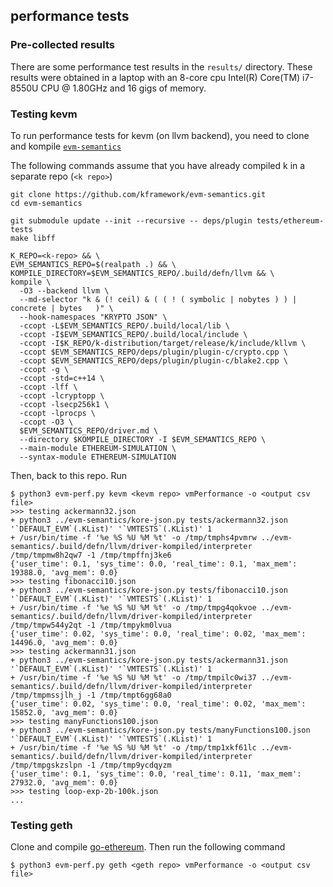performance tests
---

### Pre-collected results

There are some performance test results in the `results/` directory.
These results were obtained in a laptop with an 8-core cpu Intel(R) Core(TM) i7-8550U CPU @ 1.80GHz
and 16 gigs of memory.

### Testing kevm

To run performance tests for kevm (on llvm backend), you need to clone and kompile [`evm-semantics`](https://github.com/kframework/evm-semantics)

The following commands assume that you have already compiled k in a separate repo (`<k repo>`)
```
git clone https://github.com/kframework/evm-semantics.git
cd evm-semantics

git submodule update --init --recursive -- deps/plugin tests/ethereum-tests
make libff

K_REPO=<k-repo> && \
EVM_SEMANTICS_REPO=$(realpath .) && \
KOMPILE_DIRECTORY=$EVM_SEMANTICS_REPO/.build/defn/llvm && \
kompile \
  -O3 --backend llvm \
  --md-selector "k & (! ceil) & ( ( ! ( symbolic | nobytes ) ) | concrete | bytes   )" \
  --hook-namespaces "KRYPTO JSON" \
  -ccopt -L$EVM_SEMANTICS_REPO/.build/local/lib \
  -ccopt -I$EVM_SEMANTICS_REPO/.build/local/include \
  -ccopt -I$K_REPO/k-distribution/target/release/k/include/kllvm \
  -ccopt $EVM_SEMANTICS_REPO/deps/plugin/plugin-c/crypto.cpp \
  -ccopt $EVM_SEMANTICS_REPO/deps/plugin/plugin-c/blake2.cpp \
  -ccopt -g \
  -ccopt -std=c++14 \
  -ccopt -lff \
  -ccopt -lcryptopp \
  -ccopt -lsecp256k1 \
  -ccopt -lprocps \
  -ccopt -O3 \
  $EVM_SEMANTICS_REPO/driver.md \
  --directory $KOMPILE_DIRECTORY -I $EVM_SEMANTICS_REPO \
  --main-module ETHEREUM-SIMULATION \
  --syntax-module ETHEREUM-SIMULATION
```

Then, back to this repo. Run
```
$ python3 evm-perf.py kevm <kevm repo> vmPerformance -o <output csv file>
>>> testing ackermann32.json
+ python3 ../evm-semantics/kore-json.py tests/ackermann32.json '`DEFAULT_EVM`(.KList)' '`VMTESTS`(.KList)' 1
+ /usr/bin/time -f '%e %S %U %M %t' -o /tmp/tmphs4pvmrw ../evm-semantics/.build/defn/llvm/driver-kompiled/interpreter /tmp/tmpmw8h2qw7 -1 /tmp/tmpffnj3ke6
{'user_time': 0.1, 'sys_time': 0.0, 'real_time': 0.1, 'max_mem': 19388.0, 'avg_mem': 0.0}
>>> testing fibonacci10.json
+ python3 ../evm-semantics/kore-json.py tests/fibonacci10.json '`DEFAULT_EVM`(.KList)' '`VMTESTS`(.KList)' 1
+ /usr/bin/time -f '%e %S %U %M %t' -o /tmp/tmpg4qokvoe ../evm-semantics/.build/defn/llvm/driver-kompiled/interpreter /tmp/tmpw544y2qt -1 /tmp/tmpykm0lvua
{'user_time': 0.02, 'sys_time': 0.0, 'real_time': 0.02, 'max_mem': 14496.0, 'avg_mem': 0.0}
>>> testing ackermann31.json
+ python3 ../evm-semantics/kore-json.py tests/ackermann31.json '`DEFAULT_EVM`(.KList)' '`VMTESTS`(.KList)' 1
+ /usr/bin/time -f '%e %S %U %M %t' -o /tmp/tmpilc0wi37 ../evm-semantics/.build/defn/llvm/driver-kompiled/interpreter /tmp/tmpmssjlh_j -1 /tmp/tmpt6gg68a0
{'user_time': 0.02, 'sys_time': 0.0, 'real_time': 0.02, 'max_mem': 15852.0, 'avg_mem': 0.0}
>>> testing manyFunctions100.json
+ python3 ../evm-semantics/kore-json.py tests/manyFunctions100.json '`DEFAULT_EVM`(.KList)' '`VMTESTS`(.KList)' 1
+ /usr/bin/time -f '%e %S %U %M %t' -o /tmp/tmp1xkf61lc ../evm-semantics/.build/defn/llvm/driver-kompiled/interpreter /tmp/tmpgskzslpn -1 /tmp/tmp9ycdqyzm
{'user_time': 0.1, 'sys_time': 0.0, 'real_time': 0.11, 'max_mem': 27932.0, 'avg_mem': 0.0}
>>> testing loop-exp-2b-100k.json
...
```

### Testing geth

Clone and compile [go-ethereum](https://github.com/ethereum/go-ethereum). Then run the following command
```
$ python3 evm-perf.py geth <geth repo> vmPerformance -o <output csv file>
```
